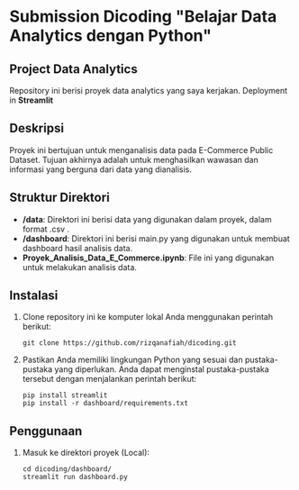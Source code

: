 # Submission Dicoding "Belajar Data Analytics dengan Python"

## Project Data Analytics

Repository ini berisi proyek data analytics yang saya kerjakan. Deployment in **Streamlit** 

## Deskripsi

Proyek ini bertujuan untuk menganalisis data pada E-Commerce Public Dataset. Tujuan akhirnya adalah untuk menghasilkan wawasan dan informasi yang berguna dari data yang dianalisis.

## Struktur Direktori

- **/data**: Direktori ini berisi data yang digunakan dalam proyek, dalam format .csv .
- **/dashboard**: Direktori ini berisi main.py yang digunakan untuk membuat dashboard hasil analisis data.
- **Proyek_Analisis_Data_E_Commerce.ipynb**: File ini yang digunakan untuk melakukan analisis data.

## Instalasi

1. Clone repository ini ke komputer lokal Anda menggunakan perintah berikut:

   ```shell
   git clone https://github.com/rizqanafiah/dicoding.git
   ```

2. Pastikan Anda memiliki lingkungan Python yang sesuai dan pustaka-pustaka yang diperlukan. Anda dapat menginstal pustaka-pustaka tersebut dengan menjalankan perintah berikut:

   ```shell
   pip install streamlit
   pip install -r dashboard/requirements.txt
   ```

## Penggunaan

1. Masuk ke direktori proyek (Local):

   ```shell
   cd dicoding/dashboard/
   streamlit run dashboard.py
   ```





